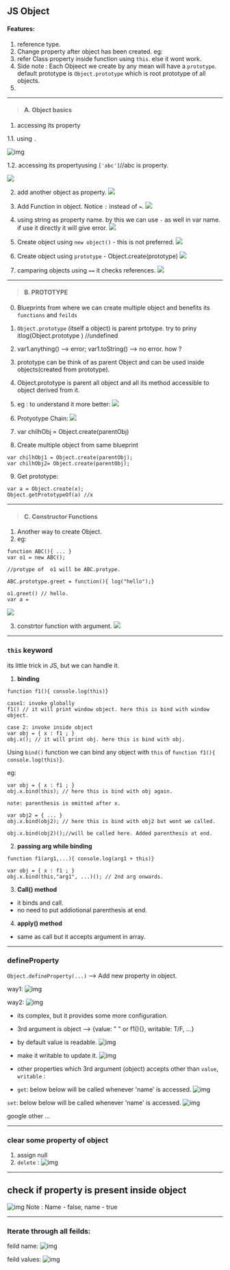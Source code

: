 ## JS Object

#### Features:
1. reference type.
2. Change property after object has been created. eg:
3. refer Class property inside function using `this`. else it wont work.
4. Side note : Each Objeect we create by any mean will have a `prototype`. default prototype is `Object.prototype` which is root prototype of all objects.
5. 
***

> #### A. Object basics

1. accessing its property 

1.1. using `.`

![img](../999_assets/asset_js/obj2.PNG)

1.2. accessing its propertyusing `['abc']`//abc is property.

![](../999_assets/asset_js/obj1.PNG)

2. add another object as property.
![](../999_assets/asset_js/obj3.PNG)

3. Add Function in object. Notice `:` instead of `=`.
![](../999_assets/asset_js/obj4.PNG)

4. using string as property name. by this we can use `-` as well in var name. if use it directly it will give error.
![](../999_assets/asset_js/obj5.PNG)

5. Create object using `new object()` - this is not preferred.
![](../999_assets/asset_js/obj6.PNG)

6. Create object using `prototype` - Object.create(prototype)
![](../999_assets/asset_js/obj8.PNG)

7. camparing objects using `==` it checks references.
![](../999_assets/asset_js/obj7.PNG)

***

> #### B. PROTOTYPE

0. Blueprints from where we can create multiple object and benefits its `functions` and   `feilds`
1. `Object.prototype` (itself a object) is parent prtotype. try to priny itlog(Object.prototype ) //undefined
2. var1.anything() --> error; var1.toString() --> no error. how ?
3. prototype can be think of as parent Object and can be used inside objects(created from prototype).
4. Object.prototype is parent all object and all its method accessible to object derived from it.
5. eg : to understand it more better:
![](../999_assets/asset_js/obj9.PNG)
6. Protyotype Chain:
![](../999_assets/asset_js/proto1.PNG)

7. var chilhObj = Object.create(parentObj)

8. Create multiple object from same blueprint
```
var chilhObj1 = Object.create(parentObj);
var chilhObj2= Object.create(parentObj);
```

9. Get prototype:
```
var a = Object.create(x);
Object.getPrototypeOf(a) //x
```
***

> #### C. Constructor Functions
1. Another way to create Object.
2. eg:
```
function ABC(){ ... }
var o1 = new ABC();

//protype of  o1 will be ABC.protype.

ABC.prototype.greet = function(){ log("hello");}

o1.greet() // hello.
var a =
```
![](../999_assets/asset_js/con1.PNG)

3. constrtor function with argument.
![](../999_assets/asset_js/con2.PNG)

***

### `this` keyword
its little trick in JS, but we can handle it.

1. **binding**
```
function f1(){ console.log(this)} 

case1: invoke globally
f1() // it will print window object. here this is bind with window object.

case 2: invoke inside object
var obj = { x : f1 ; }
obj.x(); // it will print obj. here this is bind with obj.
```
Using `bind()` function we can bind any object with `this` of `function f1(){ console.log(this)}`.

eg: 
```
var obj = { x : f1 ; }
obj.x.bind(this); // here this is bind with obj again.

note: parenthesis is omitted after x.

var obj2 = { ... }
obj.x.bind(obj2); // here this is bind with obj2 but wont we called.

obj.x.bind(obj2)();//will be called here. Added parenthesis at end.
```

2. **passing arg while binding**
```
function f1(arg1,...){ console.log(arg1 + this)} 

var obj = { x : f1 ; }
obj.x.bind(this,"arg1", ...)(); // 2nd arg onwards.
```

3. **Call() method**
- it binds and call.
- no need to put addiotional parenthesis at end.

4. **apply() method**
- same as call but  it accepts argument in array.

***

### defineProperty
`Object.defineProperty(...)` --> Add new property in object.

way1:
![img](../999_assets/asset_js/img2/01.JPG)

way2:
![img](../999_assets/asset_js/img2/02.JPG)
- its complex, but it provides some more configuration.
- 3rd argument is object --> {value: " " or f1(){}, writable: T/F, ...}
- by default  value is readable.
![img](../999_assets/asset_js/img2/03.JPG)
- make it writable to update it.
![img](../999_assets/asset_js/img2/04.JPG)

- other properties which 3rd argument (object) accepts other than
`value`, `writable` :

- `get`: below below will be called whenever 'name' is accessed.
![img](../999_assets/asset_js/img2/05.JPG)

`set`: below below will be called whenever 'name' is accessed.
![img](../999_assets/asset_js/img2/06.JPG)

google other ...

***

### clear some property of object
1. assign null
2. `delete` :
![img](../999_assets/asset_js/img2/07.JPG)

***
## check if property is present inside object

![img](../999_assets/asset_js/img2/08.JPG)
Note : Name - false, name - true

***
### Iterate through all feilds:
feild name:
![img](../999_assets/asset_js/img2/09.JPG)

feild values:
![img](../999_assets/asset_js/img2/10.JPG)










